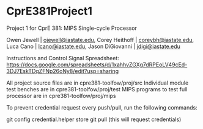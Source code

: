 # CprE381Project1
Project 1 for CprE 381: MIPS Single-cycle Processor

Owen Jewell | ojewell@iastate.edu,
Corey Heithoff | coreybh@iastate.edu,
Luca Cano | lcano@iastate.edu,
Jason DiGiovanni | jdigi@iastate.edu

Instructions and Control Signal Spreadsheet: https://docs.google.com/spreadsheets/d/1xahhvZGXg7dRPEoLV49cEd-3DJ7EskTDqZFNp26oNy8/edit?usp=sharing

All project source files are in cpre381-toolfow/proj/src
Individual module test benches are in cpre381-toolfow/proj/test
MIPS programs to test full processor are in cpre381-toolfow/proj/mips


To prevent credential request every push/pull, run the following commands:

git config credential.helper store
git pull (this will request credentials)
